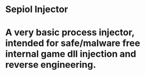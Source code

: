 <h1>Sepiol Injector<h1/>
A very basic process injector, intended for safe/malware free internal game dll injection and reverse engineering.